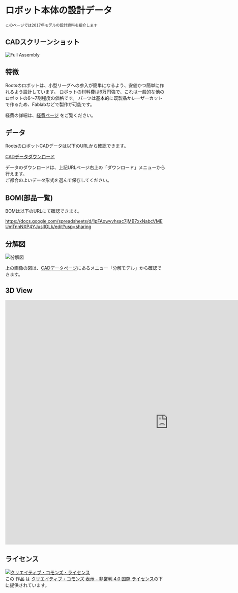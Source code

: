 # ロボット本体の設計データ

`このページでは2017年モデルの設計資料を紹介します`
## CADスクリーンショット
![Full Assembly](../../images/roots_mechanical/full_assembly.png)

## 特徴
Rootsのロボットは、小型リーグへの参入が簡単になるよう、安価かつ簡単に作れるよう設計しています。
ロボットの材料費は6万円強で、これは一般的な他のロボットの6〜7割程度の価格です。
パーツは基本的に既製品かレーザーカットで作るため、Fablabなどで製作が可能です。

経費の詳細は、[経費ページ](https://github.com/SSL-Roots/Roots_home/wiki/%E3%83%AD%E3%83%9C%E3%83%83%E3%83%88%E4%BD%9C%E6%88%90%E3%81%AE%E7%B5%8C%E8%B2%BB)
をご覧ください。

## データ
RootsのロボットCADデータは以下のURLから確認できます。

[CADデータダウンロード](http://a360.co/2epI1Rg)

データのダウンロードは、上記URLページ右上の「ダウンロード」メニューから行えます。  
ご都合のよいデータ形式を選んで保存してください。

## BOM(部品一覧)
BOMは以下のURLにて確認できます。

https://docs.google.com/spreadsheets/d/1pFAowyvhsac7jMB7xxNabcVMEUmTnnNXP4YJuslIOLk/edit?usp=sharing

## 分解図
![分解図](../../images/separation.png)

上の画像の図は、[CADデータページ](http://a360.co/2epI1Rg)にあるメニュー「分解モデル」から確認できます。

## 3D View
<iframe src="https://myhub.autodesk360.com/ue290e639/shares/public/SHabee1QT1a327cf2b7aa23114479f95281c?mode=embed" width="1024" height="768" allowfullscreen="true" webkitallowfullscreen="true" mozallowfullscreen="true"  frameborder="0"></iframe>

## ライセンス
<a rel="license" href="http://creativecommons.org/licenses/by-nc/4.0/"><img alt="クリエイティブ・コモンズ・ライセンス" style="border-width:0" src="https://i.creativecommons.org/l/by-nc/4.0/88x31.png" /></a><br />この 作品 は <a rel="license" href="http://creativecommons.org/licenses/by-nc/4.0/">クリエイティブ・コモンズ 表示 - 非営利 4.0 国際 ライセンス</a>の下に提供されています。
